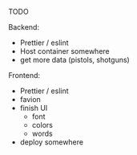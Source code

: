 TODO

Backend:
- Prettier / eslint
- Host container somewhere
- get more data (pistols, shotguns)

Frontend: 
- Prettier / eslint
- favion
- finish UI
    - font
    - colors
    - words
- deploy somewhere